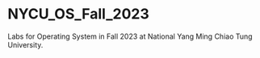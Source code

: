 # NYCU_OS_Fall_2023
Labs for Operating System in Fall 2023 at National Yang Ming Chiao Tung University. 
